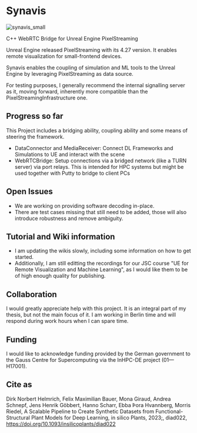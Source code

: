 # Synavis

![synavis_small](https://github.com/dhelmrich/Synavis/assets/9272590/84b4c6b9-56f3-4d95-9f85-9cac7768eaaa)


C++ WebRTC Bridge for Unreal Engine PixelStreaming

Unreal Engine released PixelStreaming with its 4.27 version. It enables remote visualization for small-frontend devices.

Synavis enables the coupling of simulation and ML tools to the Unreal Engine by leveraging PixelStreaming as data source.

For testing purposes, I generally recommend the internal signalling server as it, moving forward, inherently more compatible than the PixelStreamingInfrastructure one.

## Progress so far

This Project includes a bridging ability, coupling ability and some means of steering the framework.

- DataConnector and MediaReceiver: Connect DL Frameworks and Simulations to UE and interact with the scene
- WebRTCBridge: Setup connections via a bridged network (like a TURN server) via port relays. This is intended for HPC systems but might be used together with Putty to bridge to client PCs

## Open Issues

- We are working on providing software decoding in-place.
- There are test cases missing that still need to be added, those will also introduce robustness and remove ambiguity.

## Tutorial and Wiki information

- I am updating the wikis slowly, including some information on how to get started.
- Additionally, I am still editting the recordings for our JSC course "UE for Remote Visualization and Machine Learning", as I would like them to be of high enough quality for publishing.

## Collaboration

I would greatly appreciate help with this project. It is an integral part of my thesis, but not the main focus of it.
I am working in Berlin time and will respond during work hours when I can spare time.

## Funding

I would like to acknowledge funding provided by the German government to the Gauss Centre for Supercomputing via the InHPC-DE project (01—H17001).

## Cite as

Dirk Norbert Helmrich, Felix Maximilian Bauer, Mona Giraud, Andrea Schnepf, Jens Henrik Göbbert, Hanno Scharr, Ebba Þora Hvannberg, Morris Riedel, A Scalable Pipeline to Create Synthetic Datasets from Functional-Structural Plant Models for Deep Learning, in silico Plants, 2023;, diad022, https://doi.org/10.1093/insilicoplants/diad022


